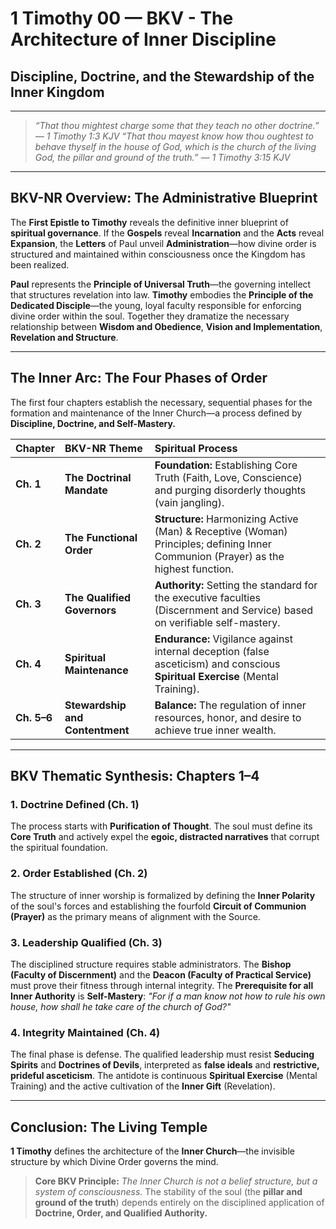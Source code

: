 # **1 Timothy 00 — BKV - The Architecture of Inner Discipline**

## **Discipline, Doctrine, and the Stewardship of the Inner Kingdom**

---

> *“That thou mightest charge some that they teach no other doctrine.” — 1 Timothy 1:3 KJV*
> *“That thou mayest know how thou oughtest to behave thyself in the house of God, which is the church of the living God, the pillar and ground of the truth.” — 1 Timothy 3:15 KJV*

---

## **BKV-NR Overview: The Administrative Blueprint**

The **First Epistle to Timothy** reveals the definitive inner blueprint of **spiritual governance**. If the **Gospels** reveal **Incarnation** and the **Acts** reveal **Expansion**, the **Letters** of Paul unveil **Administration**—how divine order is structured and maintained within consciousness once the Kingdom has been realized.

**Paul** represents the **Principle of Universal Truth**—the governing intellect that structures revelation into law. **Timothy** embodies the **Principle of the Dedicated Disciple**—the young, loyal faculty responsible for enforcing divine order within the soul. Together they dramatize the necessary relationship between **Wisdom and Obedience**, **Vision and Implementation**, **Revelation and Structure**.

---

## **The Inner Arc: The Four Phases of Order**

The first four chapters establish the necessary, sequential phases for the formation and maintenance of the Inner Church—a process defined by **Discipline, Doctrine, and Self-Mastery.**

| Chapter | BKV-NR Theme | Spiritual Process |
| :--- | :--- | :--- |
| **Ch. 1** | **The Doctrinal Mandate** | **Foundation:** Establishing Core Truth (Faith, Love, Conscience) and purging disorderly thoughts (vain jangling). |
| **Ch. 2** | **The Functional Order** | **Structure:** Harmonizing Active (Man) & Receptive (Woman) Principles; defining Inner Communion (Prayer) as the highest function. |
| **Ch. 3** | **The Qualified Governors** | **Authority:** Setting the standard for the executive faculties (Discernment and Service) based on verifiable self-mastery. |
| **Ch. 4** | **Spiritual Maintenance** | **Endurance:** Vigilance against internal deception (false asceticism) and conscious **Spiritual Exercise** (Mental Training). |
| **Ch. 5–6** | **Stewardship and Contentment** | **Balance:** The regulation of inner resources, honor, and desire to achieve true inner wealth. |

---

## **BKV Thematic Synthesis: Chapters 1–4**

### **1. Doctrine Defined (Ch. 1)**
The process starts with **Purification of Thought**. The soul must define its **Core Truth** and actively expel the **egoic, distracted narratives** that corrupt the spiritual foundation.

### **2. Order Established (Ch. 2)**
The structure of inner worship is formalized by defining the **Inner Polarity** of the soul's forces and establishing the fourfold **Circuit of Communion (Prayer)** as the primary means of alignment with the Source.

### **3. Leadership Qualified (Ch. 3)**
The disciplined structure requires stable administrators. The **Bishop (Faculty of Discernment)** and the **Deacon (Faculty of Practical Service)** must prove their fitness through internal integrity. The **Prerequisite for all Inner Authority** is **Self-Mastery**: *"For if a man know not how to rule his own house, how shall he take care of the church of God?"*

### **4. Integrity Maintained (Ch. 4)**
The final phase is defense. The qualified leadership must resist **Seducing Spirits** and **Doctrines of Devils**, interpreted as **false ideals** and **restrictive, prideful asceticism**. The antidote is continuous **Spiritual Exercise** (Mental Training) and the active cultivation of the **Inner Gift** (Revelation).

---

## **Conclusion: The Living Temple**

**1 Timothy** defines the architecture of the **Inner Church**—the invisible structure by which Divine Order governs the mind.

> **Core BKV Principle:**
> *The Inner Church is not a belief structure, but a system of consciousness.* The stability of the soul (the **pillar and ground of the truth**) depends entirely on the disciplined application of **Doctrine, Order, and Qualified Authority.**




